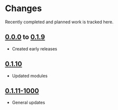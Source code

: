 # Changes
Recently completed and planned work is tracked here.

## [0.0.0](.) to [0.1.9](.)
- Created early releases

## [0.1.10](.)
- Updated modules

## [0.1.11-1000](.)
- General updates
